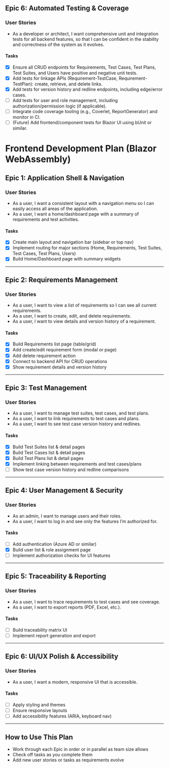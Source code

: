 ## Epic 6: Automated Testing & Coverage
### User Stories
- As a developer or architect, I want comprehensive unit and integration tests for all backend features, so that I can be confident in the stability and correctness of the system as it evolves.

#### Tasks
- [x] Ensure all CRUD endpoints for Requirements, Test Cases, Test Plans, Test Suites, and Users have positive and negative unit tests.
- [x] Add tests for linkage APIs (Requirement-TestCase, Requirement-TestPlan): create, retrieve, and delete links.
- [x] Add tests for version history and redline endpoints, including edge/error cases.
- [ ] Add tests for user and role management, including authorization/permission logic (if applicable).
- [ ] Integrate code coverage tooling (e.g., Coverlet, ReportGenerator) and monitor in CI.
- [ ] (Future) Add frontend/component tests for Blazor UI using bUnit or similar.
# Frontend Development Plan (Blazor WebAssembly)

## Epic 1: Application Shell & Navigation
### User Stories
- As a user, I want a consistent layout with a navigation menu so I can easily access all areas of the application.
- As a user, I want a home/dashboard page with a summary of requirements and test activities.

#### Tasks
- [x] Create main layout and navigation bar (sidebar or top nav)
- [x] Implement routing for major sections (Home, Requirements, Test Suites, Test Cases, Test Plans, Users)
- [x] Build Home/Dashboard page with summary widgets

---

## Epic 2: Requirements Management
### User Stories
- As a user, I want to view a list of requirements so I can see all current requirements.
- As a user, I want to create, edit, and delete requirements.
- As a user, I want to view details and version history of a requirement.

#### Tasks
- [x] Build Requirements list page (table/grid)
- [x] Add create/edit requirement form (modal or page)
- [x] Add delete requirement action
- [x] Connect to backend API for CRUD operations
- [x] Show requirement details and version history

---

## Epic 3: Test Management
### User Stories
- As a user, I want to manage test suites, test cases, and test plans.
- As a user, I want to link requirements to test cases and plans.
- As a user, I want to see test case version history and redlines.

#### Tasks
- [x] Build Test Suites list & detail pages
- [x] Build Test Cases list & detail pages
- [x] Build Test Plans list & detail pages
- [x] Implement linking between requirements and test cases/plans
- [ ] Show test case version history and redline comparisons

---

## Epic 4: User Management & Security
### User Stories
- As an admin, I want to manage users and their roles.
- As a user, I want to log in and see only the features I’m authorized for.

#### Tasks
- [ ] Add authentication (Azure AD or similar)
- [x] Build user list & role assignment page
- [ ] Implement authorization checks for UI features

---

## Epic 5: Traceability & Reporting
### User Stories
- As a user, I want to trace requirements to test cases and see coverage.
- As a user, I want to export reports (PDF, Excel, etc.).

#### Tasks
- [ ] Build traceability matrix UI
- [ ] Implement report generation and export

---

## Epic 6: UI/UX Polish & Accessibility
### User Stories
- As a user, I want a modern, responsive UI that is accessible.

#### Tasks
- [ ] Apply styling and themes
- [ ] Ensure responsive layouts
- [ ] Add accessibility features (ARIA, keyboard nav)

---

## How to Use This Plan
- Work through each Epic in order or in parallel as team size allows
- Check off tasks as you complete them
- Add new user stories or tasks as requirements evolve
